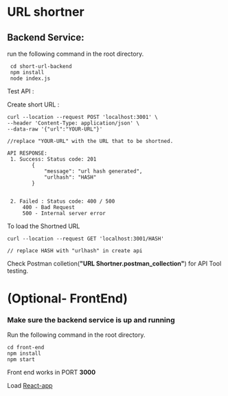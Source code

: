 # URL shortner


 ## Backend Service:

 run the following command in the root directory.

```
 cd short-url-backend
 npm install
 node index.js
```
Test API :

Create short URL : 
```
curl --location --request POST 'localhost:3001' \
--header 'Content-Type: application/json' \
--data-raw '{"url":"YOUR-URL"}'

//replace "YOUR-URL" with the URL that to be shortned.
```

```
API RESPONSE:
 1. Success: Status code: 201
        {
            "message": "url hash generated",
            "urlhash": "HASH"
        }


 2. Failed : Status code: 400 / 500
     400 - Bad Request
     500 - Internal server error
```

To load the Shortned URL 

```
curl --location --request GET 'localhost:3001/HASH'

// replace HASH with "urlhash" in create api
```
Check Postman colletion(**"URL Shortner.postman_collection"**) for API Tool testing.


# (Optional- FrontEnd)


### **Make sure the backend service is up and running**

Run the following command in the root directory.

``` 
cd front-end
npm install
npm start
```
Front end works in PORT **3000**

Load [React-app](localhost:3000)


